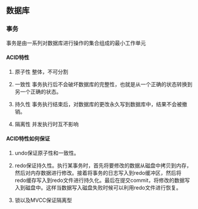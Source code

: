 ## 数据库
 
### 事务
事务是由一系列对数据库进行操作的集合组成的最小工作单元

#### ACID特性

1. 原子性 整体，不可分割

2. 一致性 事务执行后不会破坏数据库的完整性，也就是从一个正确的状态转换到另一个正确的状态。

3. 持久性 事务执行结束后，对数据库的更改永久写到数据库中，结果不会被撤销。

4. 隔离性 并发执行时互不影响

#### ACID特性如何保证

1. undo保证原子性和一致性。 

2. redo保证持久性。执行某事务时，首先将要修改的数据从磁盘中拷贝到内存，然后对内存数据进行修改。接着将事务的日志写入到redo缓冲区，然后将redo缓存写入到redo文件进行持久化。最后在提交commit，将修改的数据写入到磁盘中。这样当数据写入磁盘失败时候可以利用redo文件进行恢复。

3. 锁以及MVCC保证隔离型